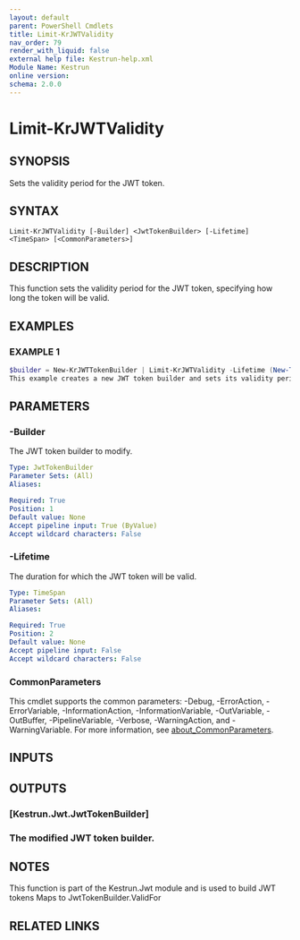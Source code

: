 ```yaml
---
layout: default
parent: PowerShell Cmdlets
title: Limit-KrJWTValidity
nav_order: 79
render_with_liquid: false
external help file: Kestrun-help.xml
Module Name: Kestrun
online version:
schema: 2.0.0
---
```


# Limit-KrJWTValidity

## SYNOPSIS
Sets the validity period for the JWT token.

## SYNTAX

```
Limit-KrJWTValidity [-Builder] <JwtTokenBuilder> [-Lifetime] <TimeSpan> [<CommonParameters>]
```

## DESCRIPTION
This function sets the validity period for the JWT token, specifying how long the token will be valid.

## EXAMPLES

### EXAMPLE 1
```powershell
$builder = New-KrJWTTokenBuilder | Limit-KrJWTValidity -Lifetime (New-TimeSpan -Hours 1)
This example creates a new JWT token builder and sets its validity period to 1 hour.
```

## PARAMETERS

### -Builder
The JWT token builder to modify.

```yaml
Type: JwtTokenBuilder
Parameter Sets: (All)
Aliases:

Required: True
Position: 1
Default value: None
Accept pipeline input: True (ByValue)
Accept wildcard characters: False
```

### -Lifetime
The duration for which the JWT token will be valid.

```yaml
Type: TimeSpan
Parameter Sets: (All)
Aliases:

Required: True
Position: 2
Default value: None
Accept pipeline input: False
Accept wildcard characters: False
```

### CommonParameters
This cmdlet supports the common parameters: -Debug, -ErrorAction, -ErrorVariable, -InformationAction, -InformationVariable, -OutVariable, -OutBuffer, -PipelineVariable, -Verbose, -WarningAction, and -WarningVariable. For more information, see [about_CommonParameters](http://go.microsoft.com/fwlink/?LinkID=113216).

## INPUTS

## OUTPUTS

### [Kestrun.Jwt.JwtTokenBuilder]
### The modified JWT token builder.
## NOTES
This function is part of the Kestrun.Jwt module and is used to build JWT tokens
Maps to JwtTokenBuilder.ValidFor

## RELATED LINKS
